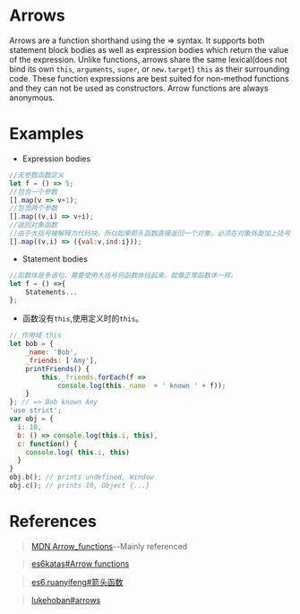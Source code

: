 # Arrows
Arrows are a function shorthand using the => syntax.
It supports both statement block bodies as well as expression bodies which return the value of the expression.
Unlike functions, arrows share the same lexical(does not bind its own `this`, `arguments`, `super`, or `new.target`) `this` as their surrounding code. 
These function expressions are best suited for non-method functions and they can not be used as constructors.
Arrow functions are always anonymous.

# Examples
* Expression bodies
```javascript
//无参数函数定义
let f = () => 5;
//包含一个参数
[].map(v => v+1);
//包含两个参数
[].map((v,i) => v+i);
//返回对象函数
//由于大括号被解释为代码块，所以如果箭头函数直接返回一个对象，必须在对象外面加上括号
[].map((v,i) => ({val:v,ind:i}));
```
* Statement bodies
```javascript
//函数体是多语句，需要使用大括号将函数体括起来，就像正常函数体一样。
let f = () =>{
    Statements...
};
```
* 函数没有`this`,使用定义时的`this`。
```javascript
// 作用域 this
let bob = {
    _name: 'Bob',
    _friends: ['Amy'],
    printFriends() {
        this._friends.forEach(f => 
            console.log(this._name  + ' known ' + f));
    }    
}; // => Bob known Amy
'use strict';
var obj = {
  i: 10,
  b: () => console.log(this.i, this),
  c: function() {
    console.log( this.i, this)
  }
}
obj.b(); // prints undefined, Window
obj.c(); // prints 10, Object {...}
```
# References
>[MDN Arrow_functions](https://developer.mozilla.org/en-US/docs/Web/JavaScript/Reference/Functions/Arrow_functions)--Mainly referenced

>[es6katas#Arrow functions](http://es6katas.org/)

>[es6.ruanyifeng#箭头函数](http://es6.ruanyifeng.com/#docs/function#箭头函数)

>[lukehoban#arrows](https://github.com/lukehoban/es6features#arrows)